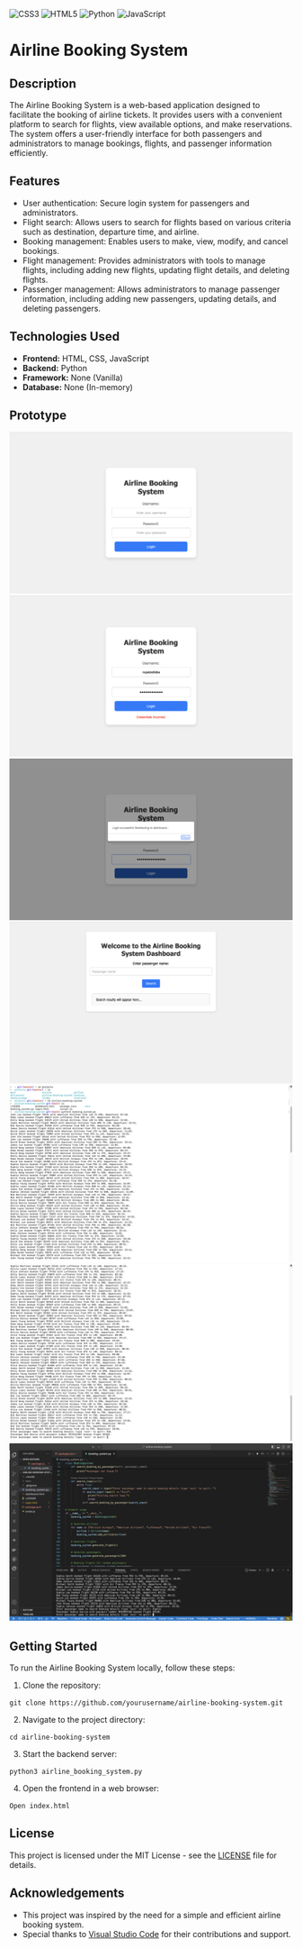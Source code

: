![CSS3](https://img.shields.io/badge/-CSS3-1572B6?style=flat-square&logo=css3&logoColor=white)
![HTML5](https://img.shields.io/badge/-HTML5-E34F26?style=flat-square&logo=html5&logoColor=white)
![Python](https://img.shields.io/badge/-Python-3776AB?style=flat-square&logo=python&logoColor=white)
![JavaScript](https://img.shields.io/badge/-JavaScript-F7DF1E?style=flat-square&logo=javascript&logoColor=black)

# Airline Booking System

## Description
The Airline Booking System is a web-based application designed to facilitate the booking of airline tickets. It provides users with a convenient platform to search for flights, view available options, and make reservations. The system offers a user-friendly interface for both passengers and administrators to manage bookings, flights, and passenger information efficiently.

## Features
- User authentication: Secure login system for passengers and administrators.
- Flight search: Allows users to search for flights based on various criteria such as destination, departure time, and airline.
- Booking management: Enables users to make, view, modify, and cancel bookings.
- Flight management: Provides administrators with tools to manage flights, including adding new flights, updating flight details, and deleting flights.
- Passenger management: Allows administrators to manage passenger information, including adding new passengers, updating details, and deleting passengers.

## Technologies Used
- **Frontend:** HTML, CSS, JavaScript
- **Backend:** Python
- **Framework:** None (Vanilla)
- **Database:** None (In-memory)

## Prototype


![part2](https://github.com/niladrridas/airline-booking-system/blob/main/data/prototype/2.png)
![part1](https://github.com/niladrridas/airline-booking-system/blob/main/data/prototype/1.png)
![part3](https://github.com/niladrridas/airline-booking-system/blob/main/data/prototype/3.png)
![part4](https://github.com/niladrridas/airline-booking-system/blob/main/data/prototype/4.png)
![part5](https://github.com/niladrridas/airline-booking-system/blob/main/data/prototype/5.png)
![part6](https://github.com/niladrridas/airline-booking-system/blob/main/data/prototype/6.png)
![part6](https://github.com/niladrridas/airline-booking-system/blob/main/data/prototype/VSCode/1.png)

## Getting Started
To run the Airline Booking System locally, follow these steps:

1. Clone the repository:
```
git clone https://github.com/yourusername/airline-booking-system.git
```

2. Navigate to the project directory:
```
cd airline-booking-system
```

3. Start the backend server:
```
python3 airline_booking_system.py
```


4. Open the frontend in a web browser:
```
Open index.html
```


## License
This project is licensed under the MIT License - see the [LICENSE](https://github.com/niladrridas/airline-booking-system/blob/main/LICENSE) file for details.

## Acknowledgements
- This project was inspired by the need for a simple and efficient airline booking system.
- Special thanks to [Visual Studio Code](https://code.visualstudio.com) for their contributions and support.




